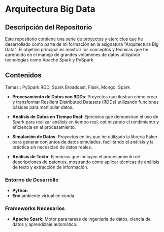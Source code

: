 # Arquitectura Big Data

## Descripción del Repositorio

Este repositorio contiene una serie de proyectos y ejercicios que he desarrollado como parte de mi formación en la asignatura "Arquitectura Big Data". El objetivo principal es mostrar los conceptos y técnicas que he aprendido en el manejo de grandes volúmenes de datos utilizando tecnologías como Apache Spark y PySpark.

## Contenidos

Temas : PySpark RDD, Spark Broadcast, Flask,  Mongo,  Spark   

- **Procesamiento de Datos con RDDs**: Proyectos que ilustran cómo crear y transformar Resilient Distributed Datasets (RDDs) utilizando funciones básicas para manipular datos.
  
- **Análisis de Datos en Tiempo Real**: Ejercicios que demuestran el uso de Spark para realizar análisis en tiempo real, optimizando el rendimiento y eficiencia en el procesamiento.

- **Simulación de Datos**: Proyectos en los que he utilizado la librería Faker para generar conjuntos de datos simulados, facilitando el análisis y la práctica sin necesidad de datos reales.

- **Análisis de Texto**: Ejercicios que incluyen el procesamiento de descripciones de patentes, mostrando cómo aplicar técnicas de análisis de texto y extracción de información.        

### Entorno de Desarrollo

- **Python**
- **Env** ambiente virtual en conda

### Frameworks Necesarios

- **Apache Spark**: Motor para tareas de ingeniería de datos, ciencia de datos y aprendizaje automático.
  